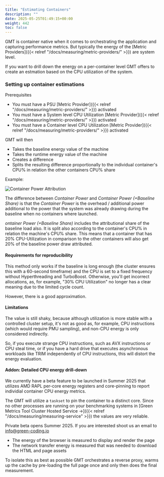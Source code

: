 ```yaml
---
title: "Estimating Containers"
description: ""
date: 2025-05-25T01:49:15+00:00
weight: 442
toc: false
---
```


GMT is container native when it comes to orchestrating the application and capturing performance metrics.
But typically the energy of the [Metric Providers]({{< relref "/docs/measuring/metric-providers/" >}}) are system level.

If you want to drill down the energy on a per-container level GMT offers to create an estmation based on the CPU utilization of the system.

### Setting up container estimations

Prerequisites

- You must have a PSU [Metric Provider]({{< relref "/docs/measuring/metric-providers/" >}}) activated
- You must have a System level CPU Utilization [Metric Provider]({{< relref "/docs/measuring/metric-providers/" >}}) activated
- You must have a Container level CPU Utilization [Metric Provider]({{< relref "/docs/measuring/metric-providers/" >}}) activated

GMT will then

- Takes the baseline energy value of the machine
- Takes the runtime energy value of the machine
- Creates a difference
- Splits the resulting difference proportionally to the individual container's CPU% in relation the other containers CPU% share

Example:

<img class="ui centered rounded bordered" src="/img/measuring/container_power_attribution.webp" alt="Container Power Attribution">

The difference between *Container Power* and *Container Power (+Baseline Share)* is that the *Container Power* is the overhead / additional power additional to the power that the system was already drawing during the baseline when no containers where launched.

*ontainer Power (+Baseline Share)* includes the attributional share of the baseline load also. It is split also according to the container's CPU% in relation the machine's CPU% share.
This means that a container that has 20% CPU-Utilization in comparison to the other containers will also get 20% of the baseline power draw attributed.

#### Requirements for reproducibility

This method only works if the baseline is long enough (the cluster ensures this with a 60-second timeframe) and the CPU is set to a fixed frequency without Hyperthreading and TurboBoost. Otherwise, you'll get incorrect allocations, as, for example, "30% CPU Utilization" no longer has a clear meaning due to the limited cycle count.

However, there is a good approximation.

#### Limitations

The value is still shaky, because although utilization is more stable with a controlled  cluster setup, it's not as good as, for example, CPU instructions (which would require PMU sampling), and non-CPU energy is only considered indirectly.

So, if you execute strange CPU instructions, such as AVX instructions or CPU steal time, or if you have a hard drive that executes asynchronous workloads like TRIM independently of CPU instructions, this will distort the energy evaluation.

#### Addon: Detailed CPU energy drill-down

We currently have a beta feature to be launched in Summer 2025 that utilizes AMD RAPL per-core energy registers and core-pinning to report individial container CPU energy metrics.

The GMT will utilize a `taskset` to pin the container to a distinct core. Since no other processes are running on your benchmarking systems in [Green Metrics Tool Cluster Hosted Service →]({{< relref "/docs/measuring/measuring-service" >}}) the values are very reliable.

Private beta opens Summer 2025. If you are interested shoot us an email to [info@green-coding.io](mailto:info@green-coding.io)

- The energy of the browser is measured to display and render the page
- The network transfer energy is measured that was needed to download the HTML and page assets

To isolate this as best as possible GMT orchestrates a reverse proxy, warms up the cache by pre-loading the full page once and only then does the final measurement.
